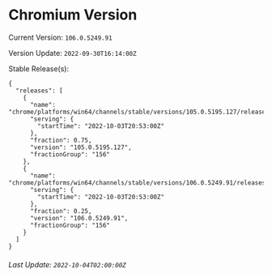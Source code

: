 # Chromium Version

Current Version: `106.0.5249.91`

Version Update: `2022-09-30T16:14:00Z`

Stable Release(s):
```
{
  "releases": [
    {
      "name": "chrome/platforms/win64/channels/stable/versions/105.0.5195.127/releases/1664830380",
      "serving": {
        "startTime": "2022-10-03T20:53:00Z"
      },
      "fraction": 0.75,
      "version": "105.0.5195.127",
      "fractionGroup": "156"
    },
    {
      "name": "chrome/platforms/win64/channels/stable/versions/106.0.5249.91/releases/1664830380",
      "serving": {
        "startTime": "2022-10-03T20:53:00Z"
      },
      "fraction": 0.25,
      "version": "106.0.5249.91",
      "fractionGroup": "156"
    }
  ]
}
```

###### Last Update: `2022-10-04T02:00:00Z`
